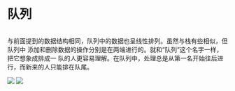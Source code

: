 # 队列

###### 
与前面提到的数据结构相同，队列中的数据也呈线性排列。虽然与栈有些相似，但队列中
添加和删除数据的操作分别是在两端进行的。就和“队列”这个名字一样，把它想象成排成一
队的人更容易理解。在队列中，处理总是从第一名开始往后进行，而新来的人只能排在队尾。

![](http://m.qpic.cn/psb?/V11mcXK244wGyf/Gpjy8v4oIQrQU4Wb0DY*x2ULlEv9LVT2OCcqHBzZTNQ!/b/dL8AAAAAAAAA&bo=xAJ6AgAAAAADB5w!&rf=viewer_4)
![](http://m.qpic.cn/psb?/V11mcXK244wGyf/I8y1l5e60aTs1Vsy7d0KCwEffU6eh89*Xym5fWqlk3Y!/b/dAgBAAAAAAAA&bo=xgJwAwAAAAADJ7U!&rf=viewer_4)